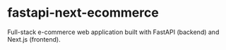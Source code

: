 # fastapi-next-ecommerce
Full-stack e-commerce web application built with FastAPI (backend) and Next.js (frontend).
